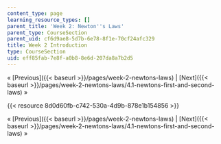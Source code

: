 ```yaml
---
content_type: page
learning_resource_types: []
parent_title: 'Week 2: Newton''s Laws'
parent_type: CourseSection
parent_uid: cf6d9ae8-5d7b-6e78-8f1e-70cf24afc329
title: Week 2 Introduction
type: CourseSection
uid: eff85fab-7e8f-a0b8-8e6d-207da8a7b2d5
---
```


« [Previous]({{< baseurl >}}/pages/week-2-newtons-laws) | [Next]({{< baseurl >}}/pages/week-2-newtons-laws/4.1-newtons-first-and-second-laws) »

{{< resource 8d0d60fb-c742-530a-4d9b-878e1b154856 >}}

« [Previous]({{< baseurl >}}/pages/week-2-newtons-laws) | [Next]({{< baseurl >}}/pages/week-2-newtons-laws/4.1-newtons-first-and-second-laws) »